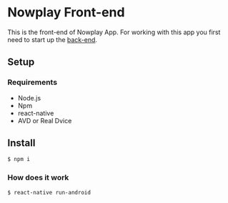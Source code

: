 # Nowplay Front-end
This is the front-end of Nowplay App. For working with this app you first need to start up the [back-end](https://github.com/kiano0sh/nowplay-backend).

## Setup

### Requirements
- Node.js
- Npm
- react-native
- AVD or Real Dvice

## Install

```sh
$ npm i
```
### How does it work
```sh
$ react-native run-android
```
